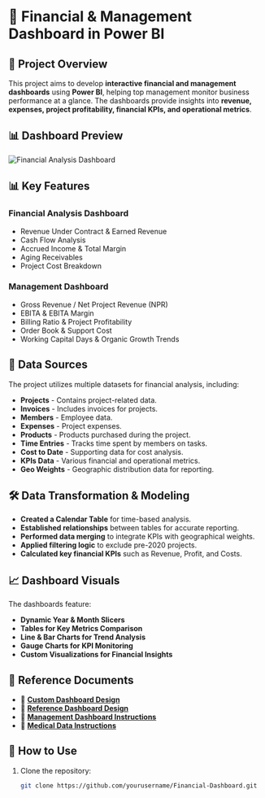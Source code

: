 # 🚀 Financial & Management Dashboard in Power BI

## 📌 Project Overview
This project aims to develop **interactive financial and management dashboards** using **Power BI**, helping top management monitor business performance at a glance. The dashboards provide insights into **revenue, expenses, project profitability, financial KPIs, and operational metrics**.

## 📊 Dashboard Preview

![Financial Analysis Dashboard](Financial%20Analysis%20Dashboard.jpg)

## 📊 Key Features
### **Financial Analysis Dashboard**
- Revenue Under Contract & Earned Revenue
- Cash Flow Analysis
- Accrued Income & Total Margin
- Aging Receivables
- Project Cost Breakdown

### **Management Dashboard**
- Gross Revenue / Net Project Revenue (NPR)
- EBITA & EBITA Margin
- Billing Ratio & Project Profitability
- Order Book & Support Cost
- Working Capital Days & Organic Growth Trends

## 📁 Data Sources
The project utilizes multiple datasets for financial analysis, including:
- **Projects** - Contains project-related data.
- **Invoices** - Includes invoices for projects.
- **Members** - Employee data.
- **Expenses** - Project expenses.
- **Products** - Products purchased during the project.
- **Time Entries** - Tracks time spent by members on tasks.
- **Cost to Date** - Supporting data for cost analysis.
- **KPIs Data** - Various financial and operational metrics.
- **Geo Weights** - Geographic distribution data for reporting.

## 🛠️ Data Transformation & Modeling
- **Created a Calendar Table** for time-based analysis.
- **Established relationships** between tables for accurate reporting.
- **Performed data merging** to integrate KPIs with geographical weights.
- **Applied filtering logic** to exclude pre-2020 projects.
- **Calculated key financial KPIs** such as Revenue, Profit, and Costs.

## 📈 Dashboard Visuals
The dashboards feature:
- **Dynamic Year & Month Slicers**
- **Tables for Key Metrics Comparison**
- **Line & Bar Charts for Trend Analysis**
- **Gauge Charts for KPI Monitoring**
- **Custom Visualizations for Financial Insights**

## 📑 Reference Documents
- 📄 **[Custom Dashboard Design](Custom%20Dashboard%203%20(Financial%20Analysis).docx)**
- 📄 **[Reference Dashboard Design](Reference%20Dashboard%20Design%20(Financial%20Analysis).docx)**
- 📄 **[Management Dashboard Instructions](Assignment%205%20-%20Managment%20Dashboard%20CD1.pdf)**
- 📄 **[Medical Data Instructions](Medical%20Data%20-Instructions-9-June.pdf)**

## 🔧 How to Use
1. Clone the repository:
   ```sh
   git clone https://github.com/yourusername/Financial-Dashboard.git
